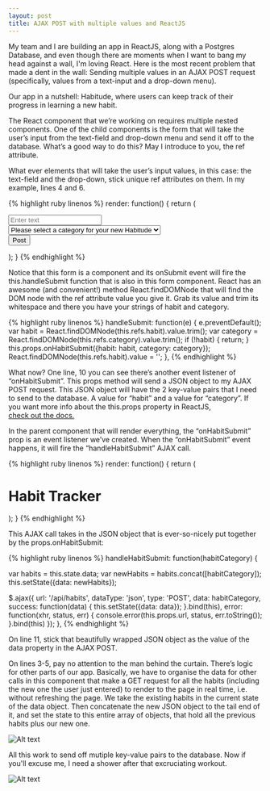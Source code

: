 ```yaml
---
layout: post
title: AJAX POST with multiple values and ReactJS
---
```


My team and I are building an app in ReactJS, along with a Postgres Database, and even though there are moments when I want to bang my head against a wall, I'm loving React. Here is the most recent problem that made a dent in the wall: Sending multiple values in an AJAX POST request (specifically, values from a text-input and a drop-down menu).

Our app in a nutshell: Habitude, where users can keep track of their progress in learning a new habit.

The React component that we’re working on requires multiple nested components. One of the child components is the form that will take the user’s input from the text-field and drop-down menu and send it off to the database. What’s a good way to do this? May I introduce to you, the ref attribute.

What ever elements that will take the user’s input values, in this case: the text-field and the drop-down, stick unique ref attributes on them. In my example, lines 4 and 6.

{% highlight ruby linenos %}
  render: function() {
    return (
      <form className="habitForm" onSubmit={this.handleSubmit}>
      <input type="text" placeholder="Enter text" ref="habit" />
      <div>
        <select name="Categories" id='something' ref="category">
        <option value="null">Please select a category for your new Habitude</option>
          <option value="Health">Health</option>
          <option value="Fitness">Fitness</option>
          <option value="Addiction">Addiction</option>
          <option value="Overall Cool Catness">Overall Cool Catness</option>
        </select>
      </div>
      <input type="submit" value="Post" />
      </form>
      );
  }
{% endhighlight %}


Notice that this form is a component and its onSubmit event will fire the this.handleSubmit function that is also in this form component. React has an awesome (and convenient!) method React.findDOMNode that will find the DOM node with the ref attribute value you give it. Grab its value and trim its whitespace and there you have your strings of habit and category.

{% highlight ruby linenos %}
handleSubmit: function(e) {
  e.preventDefault();
  var habit = React.findDOMNode(this.refs.habit).value.trim();
  var category = React.findDOMNode(this.refs.category).value.trim();
  if (!habit) {
    return;
  }
  this.props.onHabitSubmit({habit: habit, category: category}); 
  React.findDOMNode(this.refs.habit).value = '';
},
{% endhighlight %}

What now? One line, 10 you can see there’s another event listener of “onHabitSubmit”. This props method will send a JSON object to my AJAX POST request. This JSON object will have the 2 key-value pairs that I need to send to the database. A value for “habit” and a value for “category”. If you want more info about the this.props property in ReactJS,  
[check out the docs.](https://facebook.github.io/react/docs/transferring-props.html/)

In the parent component that will render everything, the “onHabitSubmit” prop is an event listener we’ve created. When the “onHabitSubmit” event happens, it will fire the “handleHabitSubmit” AJAX call. 


{% highlight ruby linenos %}
  render: function() {
    return (
      <div className="habitBox">
        <h1>Habit Tracker</h1>
        <HabitList data={this.state.data} />
        <HabitForm onHabitSubmit={this.handleHabitSubmit} />
      </div>
    );
  }
{% endhighlight %}



This AJAX call takes in the JSON object that is ever-so-nicely put together by the props.onHabitSubmit:

{% highlight ruby linenos %}
handleHabitSubmit: function(habitCategory) { 

  var habits = this.state.data;
  var newHabits = habits.concat([habitCategory]); 
  this.setState({data: newHabits}); 

  $.ajax({
    url: '/api/habits',
    dataType: 'json',
    type: 'POST',
    data: habitCategory,
    success: function(data) {
      this.setState({data: data}); 
    }.bind(this),
    error: function(xhr, status, err) {
      console.error(this.props.url, status, err.toString());
    }.bind(this)
  });
},
{% endhighlight %}

On line 11, stick that beautifully wrapped JSON object as the value of the data property in the AJAX POST.

On lines 3-5, pay no attention to the man behind the curtain. There’s logic for other parts of our app. Basically, we have to organise the data for other calls in this component that make a GET request for all the habits (including the new one the user just entered) to render to the page in real time, i.e. without refreshing the page. We take the existing habits in the current state of the data object. Then concatenate the new JSON object to the tail end of it, and set the state to this entire array of objects, that hold all the previous habits plus our new one. 

![Alt text](http://stream1.gifsoup.com/view6/2618300/the-man-behind-the-curtain-o.gif)

All this work to send off mutiple key-value pairs to the database. Now if you'll excuse me, I need a shower after that excruciating workout.

![Alt text](http://memeguy.com/photos/images/mrw-i-look-in-the-mirror-before-a-shower-after-a-workout-48728.gif)

